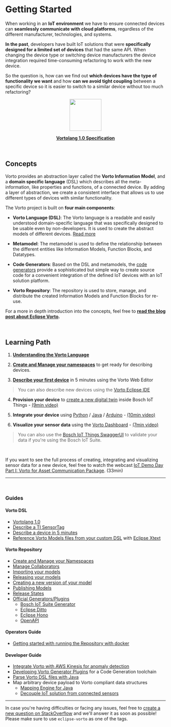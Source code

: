 # Getting Started
When working in an **IoT environment** we have to ensure connected devices can **seamlessly communicate with cloud platforms**, regardless of the different manufacturer, technologies, and systems.

**In the past**, developers have built IoT solutions that were **specifically designed for a limited set of devices** that had the same API. When changing the device type or switching device manufacturers the device integration required time-consuming refactoring to work with the new device.

So the question is, how can we find out **which devices have the type of functionality we want** and how **can we avoid tight coupling** between a specific device so it is easier to switch to a similar device without too much refactoring?

<p align="center">
	<img src="https://www.eclipse.org/vorto/images/vorto.png" width="100px" />
</p>

<p align="center">
<a href="vortolang-1.0.md"><b>Vortolang 1.0 Specification</b></a>
</p>

<br />

## Concepts
Vorto provides an abstraction layer called the **Vorto Information Model**, and a **domain specific language** (DSL) which describes all the meta-information, like properties and functions, of a connected device.
By adding a layer of abstraction, we create a consistent interface that allows us to use different types of devices with similar functionality.

The Vorto project is built on **four main components**:

- **Vorto Language (DSL)**:
The Vorto language is a readable and easily understood domain-specific language that was specifically designed to be usable even by non-developers. It is used to create the abstract models of different devices.  [Read more](vortolang-1.0.md)

- **Metamodel**:
The metamodel is used to define the relationship between the different entities like Information Models, Function Blocks, and Datatypes.

- **Code Generators**:
Based on the DSL and metamodels, the [code generators](../generators) provide a sophisticated but simple way to create source code for a convenient integration of the defined IoT devices with an IoT solution platform.

- **Vorto Repository**:
The repository is used to store, manage, and distribute the created Information Models and Function Blocks for re-use.

For a more in depth introduction into the concepts, feel free to **[read the blog post about Eclipse Vorto](https://blog.bosch-si.com/developer/eclipse-vorto-the-next-step-in-iot-device-integration/).**

<br />

## Learning Path


1. **[Understanding the Vorto Language](vortolang-1.0.md)**

2. **[Create and Manage your namespaces](tutorials/managing_namespaces.md)** to get ready for describing devices.

3. [**Describe your first device**](tutorials/describe_device-in-5min.md) in 5 minutes using the Vorto Web Editor

> You can also describe new devices using the [Vorto Eclipse IDE](tutorials/describe_device_with_eclipse_ide.md)

4. **Provision your device** to [create a new digital twin](tutorials/create_thing.md) inside Bosch IoT Things - [(9min video)](https://www.youtube.com/watch?v=N3IGlCGzJIc)

5. **Integrate your device** using [Python](tutorials/mqtt-python.md) / [Java](tutorials/connect_javadevice.md) / [Arduino](tutorials/connect_esp8266.md) - [(10min video)](https://www.youtube.com/watch?v=QGEXC83JkRc)

6. **Visualize your sensor data** using the [Vorto Dashboard](tutorials/create_webapp_dashboard.md) - [(7min video)](https://www.youtube.com/watch?v=B4HcJVA7NlU)
> You can also use the [Bosch IoT Things SwaggerUI](https://apidocs.bosch-iot-suite.com/?urls.primaryName=Bosch%20IoT%20Things%20-%20API%20v2#/Things) to validate your data if you're using the Bosch IoT Suite.

<br />

If you want to see the full process of creating, integrating and visualizing sensor data for a new device, feel free to watch the webcast [IoT Demo Day Part I: Vorto for Asset Communication Package](https://youtu.be/UA66fJpzNEM). (33min)

---

<br />

### Guides

#### Vorto DSL

- [Vortolang 1.0](vortolang-1.0.md)
- [Describe a TI SensorTag](tutorials/describe_tisensor.md)
- [Describe a device in 5 minutes](tutorials/describe_device-in-5min.md) 
- [Reference Vorto Models files from your custom DSL](https://github.com/eclipse/vorto-examples/blob/master/vorto-dsl-integration/Readme.md) with [Eclipse Xtext](https://www.eclipse.org/xtext)

#### Vorto Repository

- [Create and Manage your Namespaces](tutorials/managing_namespaces.md)
- [Manage Collaborators](tutorials/managing_collaborators.md)
- [Importing your models](../repository/docs/import_model.md)
- [Releasing your models](../repository/docs/model_states.md)
- [Creating a new version of your model](../repository/docs/model_versioning.md)
- [Publishing Models](tutorials/publishing_models.md)
- [Release States](../repository/docs/model_states.md)
- [Official Generators/Plugins](../generators)
  - [Bosch IoT Suite Generator](../generators/generator-boschiotsuite/Readme.md)
  - [Eclipse Ditto](../generators/generator-eclipseditto/Readme.md)
  - [Eclipse Hono](../generators/generator-eclipsehono/Readme.md)
  - [OpenAPI](../generators/generator-openapi/Readme.md)

#### Operators Guide

- [Getting started with running the Repository with docker](../docker/Readme.md)

#### Developer Guide

- [Integrate Vorto with AWS Kinesis for anomaly detection](tutorials/integrate_aws_kinesis.md)
- [Developing Vorto Generator Plugins](../plugin-sdk/Readme.md) for a Code Generation toolchain
- [Parse Vorto DSL files with Java](../utilities/Readme.md)
- Map arbitrary device payload to Vorto compliant data structures
  * [Mapping Engine for Java](../mapping-engine/Readme.md)
  * [Decouple IoT solution from connected sensors](tutorials/create_mapping_pipeline.md)


---

In case you're having difficulties or facing any issues, feel free to [create a new question on StackOverflow](https://stackoverflow.com/questions/ask?tags=eclipse-vorto) and we'll answer it as soon as possible!   
Please make sure to use `eclipse-vorto` as one of the tags. 
